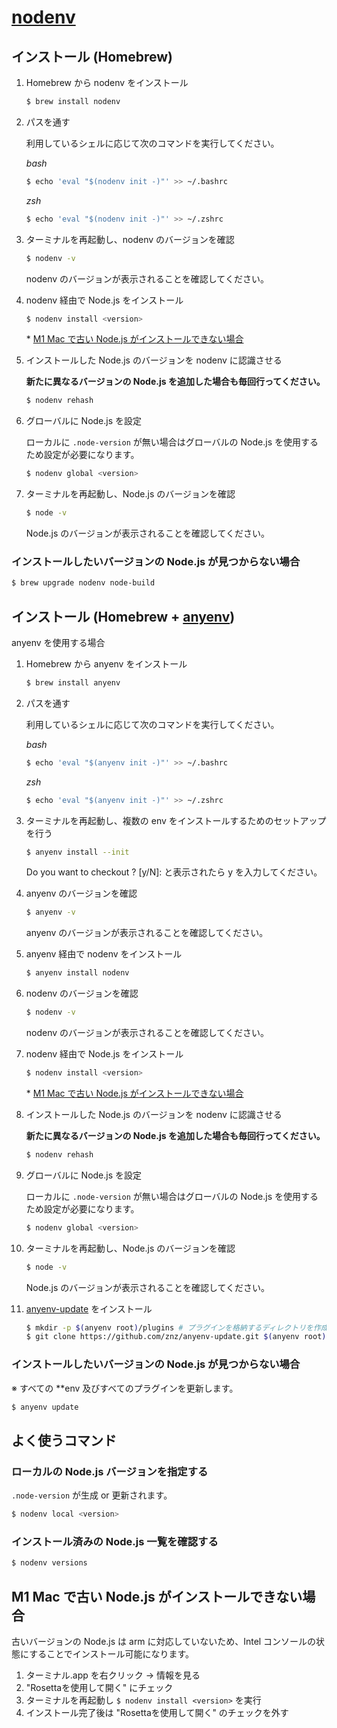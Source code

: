 # [nodenv](https://github.com/nodenv/nodenv)

## インストール (Homebrew)

1. Homebrew から nodenv をインストール

   ```sh
   $ brew install nodenv
   ```

2. パスを通す

   利用しているシェルに応じて次のコマンドを実行してください。

   _bash_

   ```sh
   $ echo 'eval "$(nodenv init -)"' >> ~/.bashrc
   ```

   _zsh_

   ```sh
   $ echo 'eval "$(nodenv init -)"' >> ~/.zshrc
   ```

3. ターミナルを再起動し、nodenv のバージョンを確認

   ```sh
   $ nodenv -v
   ```

   nodenv のバージョンが表示されることを確認してください。

4. nodenv 経由で Node.js をインストール

   ```sh
   $ nodenv install <version>
   ```

   \* [M1 Mac で古い Node.js がインストールできない場合](#m1-mac-で古い-nodejs-がインストールできない場合)

5. インストールした Node.js のバージョンを nodenv に認識させる

   **新たに異なるバージョンの Node.js を追加した場合も毎回行ってください。**

   ```sh
   $ nodenv rehash
   ```

6. グローバルに Node.js を設定

   ローカルに `.node-version` が無い場合はグローバルの Node.js を使用するため設定が必要になります。

   ```sh
   $ nodenv global <version>
   ```

7. ターミナルを再起動し、Node.js のバージョンを確認

   ```sh
   $ node -v
   ```

   Node.js のバージョンが表示されることを確認してください。

### インストールしたいバージョンの Node.js が見つからない場合

```sh
$ brew upgrade nodenv node-build
```

## インストール (Homebrew + [anyenv](https://github.com/anyenv/anyenv))

anyenv を使用する場合

1. Homebrew から anyenv をインストール

   ```sh
   $ brew install anyenv
   ```

2. パスを通す

   利用しているシェルに応じて次のコマンドを実行してください。

   _bash_

   ```sh
   $ echo 'eval "$(anyenv init -)"' >> ~/.bashrc
   ```

   _zsh_

   ```sh
   $ echo 'eval "$(anyenv init -)"' >> ~/.zshrc
   ```

3. ターミナルを再起動し、複数の env をインストールするためのセットアップを行う

   ```sh
   $ anyenv install --init
   ```

   Do you want to checkout ? [y/N]: と表示されたら y を入力してください。

4. anyenv のバージョンを確認

   ```sh
   $ anyenv -v
   ```

   anyenv のバージョンが表示されることを確認してください。

5. anyenv 経由で nodenv をインストール

   ```sh
   $ anyenv install nodenv
   ```

6. nodenv のバージョンを確認

   ```sh
   $ nodenv -v
   ```

   nodenv のバージョンが表示されることを確認してください。

7. nodenv 経由で Node.js をインストール

   ```sh
   $ nodenv install <version>
   ```

   \* [M1 Mac で古い Node.js がインストールできない場合](#m1-mac-で古い-nodejs-がインストールできない場合)

8. インストールした Node.js のバージョンを nodenv に認識させる

   **新たに異なるバージョンの Node.js を追加した場合も毎回行ってください。**

   ```sh
   $ nodenv rehash
   ```

9. グローバルに Node.js を設定

   ローカルに `.node-version` が無い場合はグローバルの Node.js を使用するため設定が必要になります。

   ```sh
   $ nodenv global <version>
   ```

10. ターミナルを再起動し、Node.js のバージョンを確認

    ```sh
    $ node -v
    ```

    Node.js のバージョンが表示されることを確認してください。

11. [anyenv-update](https://github.com/znz/anyenv-update) をインストール
    ```sh
    $ mkdir -p $(anyenv root)/plugins # プラグインを格納するディレクトリを作成
    $ git clone https://github.com/znz/anyenv-update.git $(anyenv root)/plugins/anyenv-update # インストール実行
    ```

### インストールしたいバージョンの Node.js が見つからない場合

※ すべての \*\*env 及びすべてのプラグインを更新します。

```sh
$ anyenv update
```

## よく使うコマンド

### ローカルの Node.js バージョンを指定する

`.node-version` が生成 or 更新されます。

```sh
$ nodenv local <version>
```

### インストール済みの Node.js 一覧を確認する

```sh
$ nodenv versions
```

## M1 Mac で古い Node.js がインストールできない場合

古いバージョンの Node.js は arm に対応していないため、Intel コンソールの状態にすることでインストール可能になります。

1. ターミナル.app を右クリック → 情報を見る
2. <!-- prettier-ignore -->"Rosettaを使用して開く" にチェック
3. ターミナルを再起動し `$ nodenv install <version>` を実行
4. <!-- prettier-ignore -->インストール完了後は "Rosettaを使用して開く" のチェックを外す
